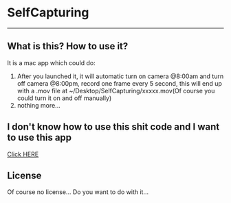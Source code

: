 # SelfCapturing
---

## What is this? How to use it?

It is a mac app which could do:  
1.	After you launched it, it will automatic turn on camera @8:00am and turn off camera @8:00pm, record one frame every 5 second, this will end up with a .mov file at ~/Desktop/SelfCapturing/xxxxx.mov(Of course you could turn it on and off  manually)  
2.	nothing more...

## I don't know how to use this shit code and I want to use this app
[Click HERE](https://raw.github.com/RoCry/SelfCapturing/master/SelfCapturing.zip)

## License

Of course no license... Do you want to do with it...
